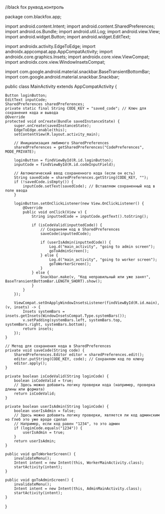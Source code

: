//black fox руквод.контроль

package com.blackfox.app;

import android.content.Intent;
import android.content.SharedPreferences;
import android.os.Bundle;
import android.util.Log;
import android.view.View;
import android.widget.Button;
import android.widget.EditText;

import androidx.activity.EdgeToEdge;
import androidx.appcompat.app.AppCompatActivity;
import androidx.core.graphics.Insets;
import androidx.core.view.ViewCompat;
import androidx.core.view.WindowInsetsCompat;

import com.google.android.material.snackbar.BaseTransientBottomBar;
import com.google.android.material.snackbar.Snackbar;

public class MainActivity extends AppCompatActivity {

    Button loginButton;
    EditText inputCode;
    SharedPreferences sharedPreferences;
    private static final String CODE_KEY = "saved_code"; // Ключ для сохранения кода и вывода
    @Override
    protected void onCreate(Bundle savedInstanceState) {
        super.onCreate(savedInstanceState);
        EdgeToEdge.enable(this);
        setContentView(R.layout.activity_main);

        // Инициализация любимого SharedPreferences
        sharedPreferences = getSharedPreferences("СodePreferences", MODE_PRIVATE);

        loginButton = findViewById(R.id.loginButton);
        inputCode = findViewById(R.id.codeInputField);

        // Автоматический ввод сохраненного кода (если он есть)
        String savedCode = sharedPreferences.getString(CODE_KEY, "");
        if (!savedCode.isEmpty()) {
            inputCode.setText(savedCode); // Вставляем сохраненный код в поле ввода
        }

        loginButton.setOnClickListener(new View.OnClickListener() {
            @Override
            public void onClick(View v) {
                String inputtedCode = inputCode.getText().toString();

                if (isCodeValid(inputtedCode)) {
                    // Сохраняем код в SharedPreferences
                    saveCode(inputtedCode);

                    if (userIsAdmin(inputtedCode)) {
                        Log.d("main_activity", "going to admin screen");
                        goToAdminScreen();
                    } else {
                        Log.d("main_activity", "going to worker screen");
                        goToWorkerScreen();
                    }
                } else {
                    Snackbar.make(v, "Код неправильный или уже занят", BaseTransientBottomBar.LENGTH_SHORT).show();
                }
            }
        });

        ViewCompat.setOnApplyWindowInsetsListener(findViewById(R.id.main), (v, insets) -> {
            Insets systemBars = insets.getInsets(WindowInsetsCompat.Type.systemBars());
            v.setPadding(systemBars.left, systemBars.top, systemBars.right, systemBars.bottom);
            return insets;
        });
    }

    // Метод для сохранения кода в SharedPreferences
    private void saveCode(String code) {
        SharedPreferences.Editor editor = sharedPreferences.edit();
        editor.putString(CODE_KEY, code); // Сохраняем код по ключу
        editor.apply();
    }

    private boolean isCodeValid(String loginCode) {
        boolean isCodeValid = true;
        // Здесь можно добавить логику проверки кода (например, проверка длины или формата)
        return isCodeValid;
    }

    private boolean userIsAdmin(String loginCode) {
        boolean userIsAdmin = false;
        // Здесь можно добавить логику проверки, является ли код админским но Глеб это уже вроде сделал
        // Например, если код равен "1234", то это админ
        if (loginCode.equals("1234")) {
            userIsAdmin = true;
        }
        return userIsAdmin;
    }

    public void goToWorkerScreen() {
        invalidateMenu();
        Intent intent = new Intent(this, WorkerMainActivity.class);
        startActivity(intent);
    }

    public void goToAdminScreen() {
        invalidateMenu();
        Intent intent = new Intent(this, AdminMainActivity.class);
        startActivity(intent);
    }
}
